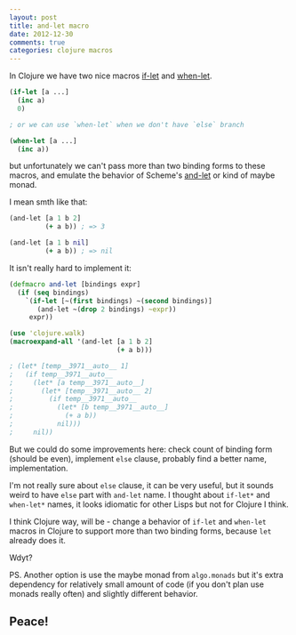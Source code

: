 ```yaml
---
layout: post
title: and-let macro
date: 2012-12-30
comments: true
categories: clojure macros 
---
```


In Clojure we have two nice macros [if-let](http://clojuredocs.org/clojure_core/clojure.core/if-let)
and [when-let](http://clojuredocs.org/clojure_core/clojure.core/when-let).

``` clj
(if-let [a ...]
  (inc a)
  0)

; or we can use `when-let` when we don't have `else` branch

(when-let [a ...]
  (inc a))
```

but unfortunately we can't pass more than two binding forms to 
these macros, and emulate the behavior of Scheme's [and-let](http://www.gnu.org/software/mit-scheme/documentation/mit-scheme-ref/and_002dlet_002a-_0028SRFI-2_0029.html) 
or kind of maybe monad.

I mean smth like that:

``` clj 
(and-let [a 1 b 2] 
         (+ a b)) ; => 3

(and-let [a 1 b nil]
         (+ a b)) ; => nil
```

It isn't really hard to implement it:

``` clj
(defmacro and-let [bindings expr]
  (if (seq bindings)
    `(if-let [~(first bindings) ~(second bindings)]
       (and-let ~(drop 2 bindings) ~expr))
     expr))

(use 'clojure.walk)
(macroexpand-all '(and-let [a 1 b 2]
                           (+ a b)))

; (let* [temp__3971__auto__ 1] 
;   (if temp__3971__auto__ 
;     (let* [a temp__3971__auto__] 
;       (let* [temp__3971__auto__ 2] 
;         (if temp__3971__auto__ 
;           (let* [b temp__3971__auto__]  
;             (+ a b)) 
;           nil))) 
;     nil))

```

But we could do some improvements here: check count of binding form (should be even), 
implement `else` clause, probably find a better name, implementation.

I'm not really sure about `else` clause, it can be very useful, but it sounds weird to have `else` part
with `and-let` name. I thought about `if-let*` and `when-let*` names, it looks idiomatic for other Lisps
but not for Clojure I think.

I think Clojure way, will be - change a behavior of `if-let` and `when-let` macros in Clojure to support
more than two binding forms, because `let` already does it.

Wdyt?

PS. Another option is use the maybe monad from `algo.monads` but it's extra dependency for relatively
small amount of code (if you don't plan use monads really often) and slightly different behavior.

## Peace!

